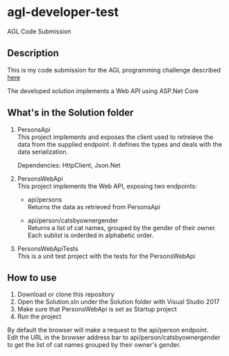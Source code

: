 # agl-developer-test
AGL Code Submission

## Description
This is my code submission for the AGL programming challenge described [here](http://agl-developer-test.azurewebsites.net/)

The developed solution implements a Web API using ASP.Net Core

## What's in the Solution folder

1. PersonsApi  
   This project implements and exposes the client used to retreieve the data from the supplied endpoint.
   It defines the types and deals with the data serialization.

   Dependencies: HttpClient, Json.Net

2. PersonsWebApi  
   This project implements the Web API, exposing two endpoints:  
   * api/persons  
   Returns the data as retrieved from PersonsApi
   
   * api/person/catsbyownergender  
      Returns a list of cat names, grouped by the gender of their owner.  
      Each sublist is orderded in alphabetic order.

3. PersonsWebApiTests  
   This is a unit test project with the tests for the PersonsWebApi

## How to use
1. Download or clone this repository
2. Open the Solution.sln under the Solution folder with Visual Studio 2017
3. Make sure that PersonsWebApi is set as Startup project
4. Run the project

By default the browser will make a request to the api/person endpoint.  
Edit the URL in the browser address bar to api/person/catsbyownergender to get the list of cat names grouped by their owner's gender.

